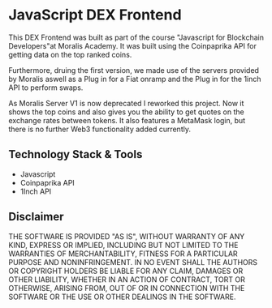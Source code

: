 # JavaScript DEX Frontend

This DEX Frontend was built as part of the course "Javascript for Blockchain Developers"at Moralis Academy.
It was built using the Coinpaprika API for getting data on the top ranked coins.

Furthermore, druing the first version, we made use of the servers provided by Moralis aswell as a Plug in for a Fiat onramp and the Plug in for the 1inch API to perform swaps.

As Moralis Server V1 is now deprecated I reworked this project. Now it shows the top coins and also gives you the ability to get quotes on the exchange rates between tokens. 
It also features a MetaMask login, but there is no further Web3 functionality added currently.

## Technology Stack & Tools

- Javascript
- Coinpaprika API
- 1Inch API

## Disclaimer
THE SOFTWARE IS PROVIDED "AS IS", WITHOUT WARRANTY OF ANY KIND, EXPRESS OR
IMPLIED, INCLUDING BUT NOT LIMITED TO THE WARRANTIES OF MERCHANTABILITY,
FITNESS FOR A PARTICULAR PURPOSE AND NONINFRINGEMENT. IN NO EVENT SHALL THE
AUTHORS OR COPYRIGHT HOLDERS BE LIABLE FOR ANY CLAIM, DAMAGES OR OTHER
LIABILITY, WHETHER IN AN ACTION OF CONTRACT, TORT OR OTHERWISE, ARISING FROM,
OUT OF OR IN CONNECTION WITH THE SOFTWARE OR THE USE OR OTHER DEALINGS IN
THE SOFTWARE.
